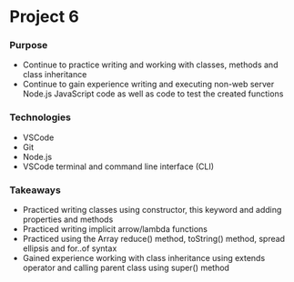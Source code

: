 # Project 6

### Purpose
- Continue to practice writing and working with classes, methods and class inheritance
- Continue to gain experience writing and executing non-web server Node.js JavaScript code as well as code to test the created functions

### Technologies
- VSCode
- Git
- Node.js
- VSCode terminal and command line interface (CLI)

### Takeaways
- Practiced writing classes using constructor, this keyword and adding properties and methods
- Practiced writing implicit arrow/lambda functions
- Practiced using the Array reduce() method, toString() method, spread ellipsis and for..of syntax
- Gained experience working with class inheritance using extends operator and calling parent class using super() method
